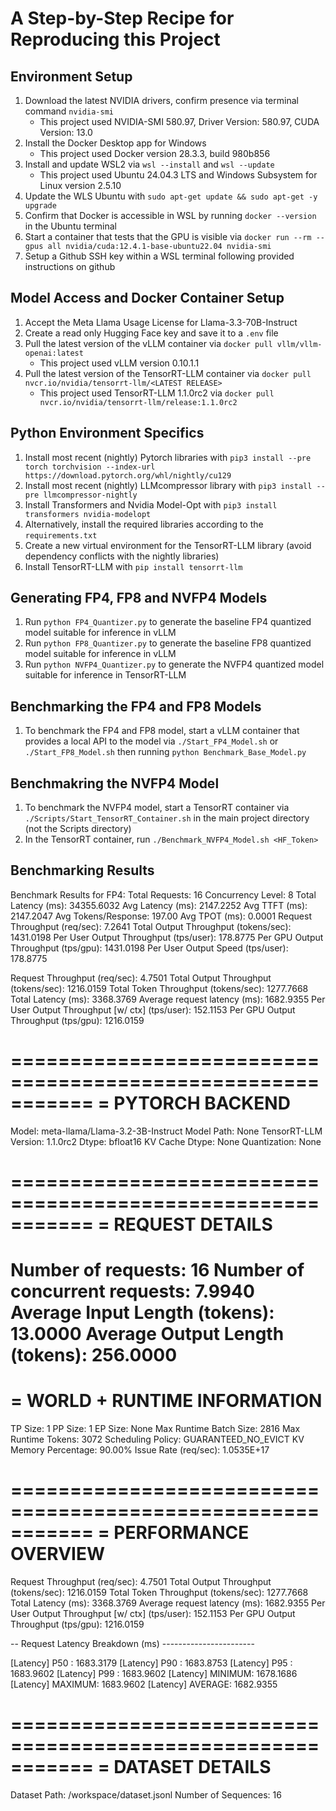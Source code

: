 # A Step-by-Step Recipe for Reproducing this Project

## Environment Setup
1. Download the latest NVIDIA drivers, confirm presence via terminal command `nvidia-smi`
    * This project used  NVIDIA-SMI 580.97, Driver Version: 580.97, CUDA Version: 13.0
2. Install the Docker Desktop app for Windows 
    * This project used Docker version 28.3.3, build 980b856
3. Install and update WSL2 via `wsl --install` and `wsl --update`
    * This project used Ubuntu 24.04.3 LTS and Windows Subsystem for Linux version 2.5.10
4. Update the WLS Ubuntu with `sudo apt-get update && sudo apt-get -y upgrade`
4. Confirm that Docker is accessible in WSL by running `docker --version` in the Ubuntu terminal
5. Start a container that tests that the GPU is visible via `docker run --rm --gpus all nvidia/cuda:12.4.1-base-ubuntu22.04 nvidia-smi`
6. Setup a Github SSH key within a WSL terminal following provided instructions on github

## Model Access and Docker Container Setup
1. Accept the Meta Llama Usage License for Llama-3.3-70B-Instruct
2. Create a read only Hugging Face key and save it to a `.env` file
3. Pull the latest version of the vLLM container via `docker pull vllm/vllm-openai:latest`
    * This project used vLLM version 0.10.1.1
4. Pull the latest version of the TensorRT-LLM container via `docker pull nvcr.io/nvidia/tensorrt-llm/<LATEST RELEASE>`
    * This project used TensorRT-LLM 1.1.0rc2 via `docker pull nvcr.io/nvidia/tensorrt-llm/release:1.1.0rc2`

## Python Environment Specifics
1. Install most recent (nightly) Pytorch libraries with `pip3 install --pre torch torchvision --index-url https://download.pytorch.org/whl/nightly/cu129`
2. Install most recent (nightly) LLMcompressor library with `pip3 install --pre llmcompressor-nightly`
3. Install Transformers and Nvidia Model-Opt with `pip3 install transformers nvidia-modelopt`
4. Alternatively, install the required libraries according to the `requirements.txt`
5. Create a new virtual environment for the TensorRT-LLM library (avoid dependency conflicts with the nightly libraries)
6. Install TensorRT-LLM with `pip install tensorrt-llm`

## Generating FP4, FP8 and NVFP4 Models
1. Run `python FP4_Quantizer.py` to generate the baseline FP4 quantized model suitable for inference in vLLM
1. Run `python FP8_Quantizer.py` to generate the baseline FP8 quantized model suitable for inference in vLLM
2. Run `python NVFP4_Quantizer.py` to generate the NVFP4 quantized model suitable for inference in TensorRT-LLM

## Benchmarking the FP4 and FP8 Models
1. To benchmark the FP4 and FP8 model, start a vLLM container that provides a local API to the model via `./Start_FP4_Model.sh` or `./Start_FP8_Model.sh` then running `python Benchmark_Base_Model.py`

## Benchmakring the NVFP4 Model
1. To benchmark the NVFP4 model, start a TensorRT container via `./Scripts/Start_TensorRT_Container.sh` in the main project directory (not the Scripts directory)
2. In the TensorRT container, run `./Benchmark_NVFP4_Model.sh <HF_Token>`




## Benchmarking Results
Benchmark Results for FP4:
Total Requests:                         16
Concurrency Level:                      8
Total Latency (ms):                     34355.6032
Avg Latency (ms):                       2147.2252
Avg TTFT (ms):                          2147.2047
Avg Tokens/Response:                    197.00
Avg TPOT (ms):                          0.0001
Request Throughput (req/sec):           7.2641
Total Output Throughput (tokens/sec):   1431.0198
Per User Output Throughput (tps/user):  178.8775
Per GPU Output Throughput (tps/gpu):    1431.0198
Per User Output Speed (tps/user):       178.8775

Request Throughput (req/sec):                     4.7501
Total Output Throughput (tokens/sec):             1216.0159
Total Token Throughput (tokens/sec):              1277.7668
Total Latency (ms):                               3368.3769
Average request latency (ms):                     1682.9355
Per User Output Throughput [w/ ctx] (tps/user):   152.1153
Per GPU Output Throughput (tps/gpu):              1216.0159

===========================================================
= PYTORCH BACKEND
===========================================================
Model:                  meta-llama/Llama-3.2-3B-Instruct
Model Path:             None
TensorRT-LLM Version:   1.1.0rc2
Dtype:                  bfloat16
KV Cache Dtype:         None
Quantization:           None

===========================================================
= REQUEST DETAILS
===========================================================
Number of requests:             16
Number of concurrent requests:  7.9940
Average Input Length (tokens):  13.0000
Average Output Length (tokens): 256.0000
===========================================================
= WORLD + RUNTIME INFORMATION
===========================================================
TP Size:                1
PP Size:                1
EP Size:                None
Max Runtime Batch Size: 2816
Max Runtime Tokens:     3072
Scheduling Policy:      GUARANTEED_NO_EVICT
KV Memory Percentage:   90.00%
Issue Rate (req/sec):   1.0535E+17

===========================================================
= PERFORMANCE OVERVIEW
===========================================================
Request Throughput (req/sec):                     4.7501
Total Output Throughput (tokens/sec):             1216.0159
Total Token Throughput (tokens/sec):              1277.7668
Total Latency (ms):                               3368.3769
Average request latency (ms):                     1682.9355
Per User Output Throughput [w/ ctx] (tps/user):   152.1153
Per GPU Output Throughput (tps/gpu):              1216.0159

-- Request Latency Breakdown (ms) -----------------------

[Latency] P50    : 1683.3179
[Latency] P90    : 1683.8753
[Latency] P95    : 1683.9602
[Latency] P99    : 1683.9602
[Latency] MINIMUM: 1678.1686
[Latency] MAXIMUM: 1683.9602
[Latency] AVERAGE: 1682.9355

===========================================================
= DATASET DETAILS
===========================================================
Dataset Path:         /workspace/dataset.jsonl
Number of Sequences:  16

